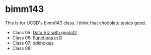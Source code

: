 # bimm143
This is for UCSD's bimm143 class. I think that chocolate tastes good.

- Class 05: [Data Viz with ggplot2](https://github.com/purblemontage/bimm143/blob/main/Class05/class05_render.md)
- Class 06: [Functions in R](https://github.com/purblemontage/bimm143/blob/main/Class06/class6.md)
- Class 07: bdkhdksja
- Class 08: 
